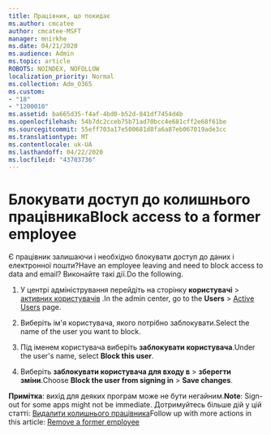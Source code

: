 ```yaml
---
title: Працівник, що покидає
ms.author: cmcatee
author: cmcatee-MSFT
manager: mnirkhe
ms.date: 04/21/2020
ms.audience: Admin
ms.topic: article
ROBOTS: NOINDEX, NOFOLLOW
localization_priority: Normal
ms.collection: Adm_O365
ms.custom:
- "18"
- "1200010"
ms.assetid: ba665d35-f4af-4bd0-b52d-841df7454d4b
ms.openlocfilehash: 54b7dc2cceb75b71ad70bcc4e681cff2e68f61be
ms.sourcegitcommit: 55eff703a17e500681d8fa6a87eb067019ade3cc
ms.translationtype: MT
ms.contentlocale: uk-UA
ms.lasthandoff: 04/22/2020
ms.locfileid: "43703736"
---
```

# <a name="block-access-to-a-former-employee"></a><span data-ttu-id="52e0a-102">Блокувати доступ до колишнього працівника</span><span class="sxs-lookup"><span data-stu-id="52e0a-102">Block access to a former employee</span></span>

<span data-ttu-id="52e0a-103">Є працівник залишаючи і необхідно блокувати доступ до даних і електронної пошти?</span><span class="sxs-lookup"><span data-stu-id="52e0a-103">Have an employee leaving and need to block access to data and email?</span></span> <span data-ttu-id="52e0a-104">Виконайте такі дії.</span><span class="sxs-lookup"><span data-stu-id="52e0a-104">Do the following.</span></span>
  
1. <span data-ttu-id="52e0a-105">У центрі адміністрування перейдіть на сторінку **користувачі** \> [активних користувачів](https://go.microsoft.com/fwlink/p/?linkid=834822) .</span><span class="sxs-lookup"><span data-stu-id="52e0a-105">In the admin center, go to the **Users** \> [Active Users](https://go.microsoft.com/fwlink/p/?linkid=834822) page.</span></span>

2. <span data-ttu-id="52e0a-106">Виберіть ім'я користувача, якого потрібно заблокувати.</span><span class="sxs-lookup"><span data-stu-id="52e0a-106">Select the name of the user you want to block.</span></span>

3. <span data-ttu-id="52e0a-107">Під іменем користувача виберіть **заблокувати користувача**.</span><span class="sxs-lookup"><span data-stu-id="52e0a-107">Under the user's name, select **Block this user**.</span></span>

4. <span data-ttu-id="52e0a-108">Виберіть **заблокувати користувача для входу в** \> **зберегти зміни**.</span><span class="sxs-lookup"><span data-stu-id="52e0a-108">Choose **Block the user from signing in** \> **Save changes**.</span></span>

<span data-ttu-id="52e0a-109">**Примітка**: вихід для деяких програм може не бути негайним.</span><span class="sxs-lookup"><span data-stu-id="52e0a-109">**Note**: Sign-out for some apps might not be immediate.</span></span> <span data-ttu-id="52e0a-110">Дотримуйтесь більше дій у цій статті: [Видалити колишнього працівника](https://docs.microsoft.com/office365/admin/add-users/remove-former-employee)</span><span class="sxs-lookup"><span data-stu-id="52e0a-110">Follow up with more actions in this article: [Remove a former employee](https://docs.microsoft.com/office365/admin/add-users/remove-former-employee)</span></span>